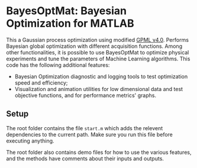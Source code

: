 # BayesOptMat: Bayesian Optimization for MATLAB

This a Gaussian process optimization using modified [GPML v4.0](http://www.gaussianprocess.org/gpml/code/matlab/doc/). Performs Bayesian global optimization with different acquisition functions. Among other functionalities, it is possible to use BayesOptMat to optimize physical experiments and tune the parameters of Machine Learning algorithms. This code has the following additional features:

- Bayesian Optimization diagnostic and logging tools to test optimization speed and efficiency; 
- Visualization and animation utilities for low dimensional data and test objective functions, and for performance metrics' graphs. 

## Setup

The root folder contains the file `start.m` which adds the relevent dependencies to the current path. Make sure you run this file before executing anything. 

The root folder also contains demo files for how to use the various features, and the methods have comments about their inputs and outputs.   